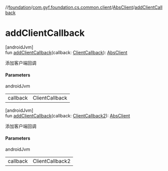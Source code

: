 //[foundation](../../../index.md)/[com.gyf.foundation.cs.common.client](../index.md)/[AbsClient](index.md)/[addClientCallback](add-client-callback.md)

# addClientCallback

[androidJvm]\
fun [addClientCallback](add-client-callback.md)(callback: [ClientCallback](../../com.gyf.foundation.cs.common.client.callback/-client-callback/index.md)): [AbsClient](index.md)

添加客户端回调

#### Parameters

androidJvm

| | |
|---|---|
| callback | ClientCallback |

[androidJvm]\
fun [addClientCallback](add-client-callback.md)(callback: [ClientCallback2](../../com.gyf.foundation.cs.common.client.callback/-client-callback2/index.md)): [AbsClient](index.md)

添加客户端回调

#### Parameters

androidJvm

| | |
|---|---|
| callback | ClientCallback2 |